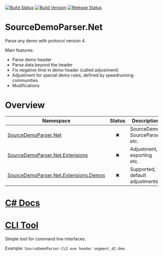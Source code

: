 [![Build Status](https://travis-ci.org/NeKzor/SourceDemoParser.Net.svg?branch=dev)](https://travis-ci.org/NeKzor/SourceDemoParser.Net)
[![Build Version](https://img.shields.io/badge/version-v1.0-yellow.svg)](https://github.com/NeKzor/SourceDemoParser.Net/projects/1)
[![Release Status](https://img.shields.io/github/release/NeKzor/SourceDemoParser.Net.svg)](https://github.com/NeKzor/SourceDemoParser.Net/releases)

# SourceDemoParser.Net
Parse any demo with protocol version 4.

Main features:
- Parse demo header
- Parse data beyond the header
- Fix negative time in demo header (called adjustment)
- Adjustment for special demo rules, defined by speedrunning communities
- Modifications

# Overview
|Namespace|Status|Description|
|---|:-:|---|
|[SourceDemoParser.Net](SourceDemoParser.Net)|✖|SourceDemo, SourceParser etc.|
|[SourceDemoParser.Net.Extensions](SourceDemoParser.Net/Extensions)|✖|Adjustment, exporting etc.|
|[SourceDemoParser.Net.Extensions.Demos](SourceDemoParser.Net/Extensions/Demos)|✖|Supported, default adjustments.|

# [C# Docs](DOCS.md)

# [CLI Tool](SourceDemoParser-CLI)
Simple tool for command line interfaces.

Example: `SourceDemoParser-CLI.exe header segment_42.dem`.
